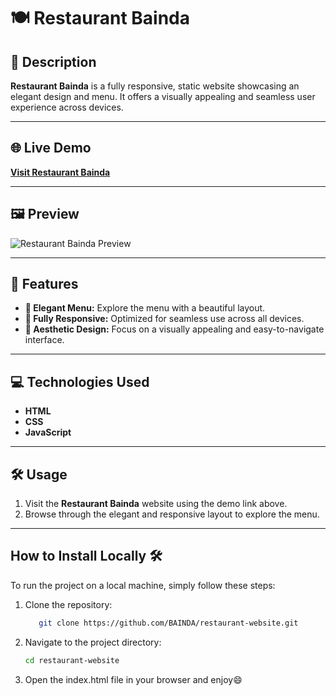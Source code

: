 # 🍽️ Restaurant Bainda

## 📖 Description

**Restaurant Bainda** is a fully responsive, static website showcasing an elegant design and menu. It offers a visually appealing and seamless user experience across devices.

---

## 🌐 Live Demo

[**Visit Restaurant Bainda**](https://restaurantbaindagb.netlify.app/)

---

## 🖼️ Preview

![Restaurant Bainda Preview](https://github.com/user-attachments/assets/ac1079cf-3444-4ce7-8a2c-3d6125b639b6)

--- 

## 🚀 Features

- **🍴 Elegant Menu:** Explore the menu with a beautiful layout.  
- **📱 Fully Responsive:** Optimized for seamless use across all devices.  
- **🎨 Aesthetic Design:** Focus on a visually appealing and easy-to-navigate interface.

---

## 💻 Technologies Used

- **HTML**  
- **CSS**  
- **JavaScript**

---


## 🛠️ Usage

1. Visit the **Restaurant Bainda** website using the demo link above.  
2. Browse through the elegant and responsive layout to explore the menu.

---

## How to Install Locally 🛠️

To run the project on a local machine, simply follow these steps:

1. Clone the repository:

   ```bash
      git clone https://github.com/BAINDA/restaurant-website.git

   ```

2. Navigate to the project directory:

   ```bash
   cd restaurant-website

   ```

3. Open the index.html file in your browser and enjoy😄
